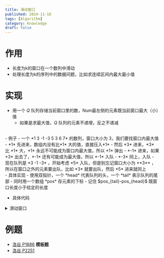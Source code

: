 ```yaml
---
title: 滑动窗口
published: 2024-11-18
tags: [Algorithm]
category: Knowledge
draft: false
---
```


# 作用
- 长度为k的窗口在一个数列中滑动
- 处理长度为k的序列中的数据问题，比如求连续区间内最大最小值

# 实现
- 用一个 *Q* 队列存储当前窗口里的数，Num最左侧的元素既当前窗口最大（小）值
  - 如果是求最大值，*Q* 队列的元素不递增，反之不递减
 <br>
- 例子
  - 一个 *1 3 -1 -3 5 3 6 7* 的数列，窗口大小为 3，我们要找窗口内最大值
  - *1* 先进来，数组内没有比*1* 大的值，直接压入*1* 
  - 然后 *3* 进来，*3* 比 *1* 大，*1* 永远不可能成为窗口内最大值，所以 *1* 弹出
  - *-1* 进来，如果 *3* 出去了，*-1* 还有可能成为最大值，所以 *-1* 入队
  - *-3* 同上，入队
  - 现在队列是 *3 -1 -3* ，开始考虑 *5* 入队，但是别忘记窗口大小为 **3** ，所以在窗口之外的元素要出队，比如 *3* 就要出队，然后 *5* 进来就同上
 <br>
- 具体实现
  - 使用双指针，一个 *head* 代表队列的头，一个 *tail* 表示队列的尾部 
  - 同时用一个数组 *pos* 存元素的下标
  - 记住 $pos_{tail}-pos_{head}$ 既窗口长度小于给定的长度
 <br>

- 具体代码

<details>
  <summary>滑动窗口</summary>

```cpp
//m为窗口长度

//区间最大值
for(int i=1;i<=n;i++){
	while(head<=tail&&pos[head]+m<=i) head++;
	while(head<=tail&&a[i]>a[pos[tail]]) tail--;
}

//区间最小值
for(int i=1;i<=n;i++){
	while(head<=tail&&pos[head]+m<=i) head++;
	while(head<=tail&&a[i]<a[pos[tail]]) tail--;
}
```
</details>



# 例题

- [洛谷 P1886](https://www.luogu.com.cn/problem/P1886)  **模板题**
- [洛谷 P2251](https://www.luogu.com.cn/problem/P2251)